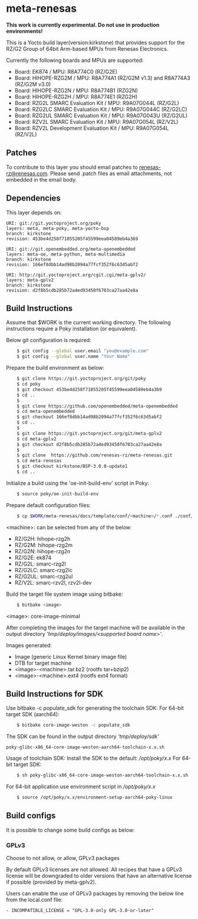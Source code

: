 # meta-renesas

**This work is currently experimental. Do not use in production environments!**

This is a Yocto build layer(version:kirkstone) that provides support for the
RZ/G2 Group of 64bit Arm-based MPUs from Renesas Electronics.

Currently the following boards and MPUs are supported:

- Board: EK874 / MPU: R8A774C0 (RZ/G2E)
- Board: HIHOPE-RZG2M / MPU: R8A774A1 (RZ/G2M v1.3) and R8A774A3 (RZ/G2M v3.0)
- Board: HIHOPE-RZG2N / MPU: R8A774B1 (RZG2N)
- Board: HIHOPE-RZG2H / MPU: R8A774E1 (RZG2H)
- Board: RZG2L SMARC Evaluation Kit / MPU: R9A07G044L (RZ/G2L)
- Board: RZG2LC SMARC Evaluation Kit / MPU: R9A07G044C (RZ/G2LC)
- Board: RZG2UL SMARC Evaluation Kit / MPU: R9A07G043U (RZ/G2UL)
- Board: RZV2L SMARC Evaluation Kit / MPU: R9A07G054L (RZ/V2L)
- Board: RZV2L Development Evaluation Kit / MPU: R9A07G054L (RZ/V2L)

## Patches

To contribute to this layer you should email patches to renesas-rz@renesas.com. Please send .patch files as email attachments, not embedded in the email body.

## Dependencies

This layer depends on:

    URI: git://git.yoctoproject.org/poky
    layers: meta, meta-poky, meta-yocto-bsp
    branch: kirkstone
    revision: 453be4d258f71855205f45599eea04589eb4a369

    URI: git://git.openembedded.org/meta-openembedded
    layers: meta-oe, meta-python, meta-multimedia
    branch: kirkstone
    revision: 166ef8dbb14ad98b2094a77fcf352f6c63d5abf2

    URI: http://git.yoctoproject.org/cgit.cgi/meta-gplv2/
    layers: meta-gplv2
    branch: kirkstone
    revision: d2f8b5cdb285b72a4ed93450f6703ca27aa42e8a

## Build Instructions

Assume that $WORK is the current working directory.
The following instructions require a Poky installation (or equivalent).

Below git configuration is required:
```bash
    $ git config --global user.email "you@example.com"
    $ git config --global user.name "Your Name"
```

Prepare the build environment as below:
```bash
    $ git clone https://git.yoctoproject.org/git/poky
    $ cd poky
    $ git checkout 453be4d258f71855205f45599eea04589eb4a369
    $ cd ..
    $
    $ git clone https://github.com/openembedded/meta-openembedded
    $ cd meta-openembedded
    $ git checkout 166ef8dbb14ad98b2094a77fcf352f6c63d5abf2
    $ cd ..
    $
    $ git clone https://git.yoctoproject.org/git/meta-gplv2
    $ cd meta-gplv2
    $ git checkout d2f8b5cdb285b72a4ed93450f6703ca27aa42e8a
    $
    $ git clone  https://github.com/renesas-rz/meta-renesas.git
    $ cd meta-renesas
    $ git checkout kirkstone/BSP-3.0.0-update1
    $ cd ..
```

Initialize a build using the 'oe-init-build-env' script in Poky:
```bash
    $ source poky/oe-init-build-env
```

Prepare default configuration files:
```bash
    $ cp $WORK/meta-renesas/docs/template/conf/<machine>/*.conf ./conf/
```
\<machine\>: can be selected from any of the below:
* RZ/G2H:  hihope-rzg2h
* RZ/G2M:  hihope-rzg2m
* RZ/G2N:  hihope-rzg2n
* RZ/G2E:  ek874
* RZ/G2L:  smarc-rzg2l
* RZ/G2LC: smarc-rzg2lc
* RZ/G2UL: smarc-rzg2ul
* RZ/V2L:  smarc-rzv2l, rzv2l-dev

Build the target file system image using bitbake:
```bash
    $ bitbake <image>
```
\<image\>: core-image-minimal

After completing the images for the target machine will be available in the
output directory _'tmp/deploy/images/\<supported board name\>'_.

Images generated:
* Image (generic Linux Kernel binary image file)
* DTB for target machine
* \<image\>-\<machine\>.tar.bz2 (rootfs tar+bzip2)
* \<image\>-\<machine\>.ext4  (rootfs ext4 format)

## Build Instructions for SDK

Use bitbake -c populate_sdk for generating the toolchain SDK:
For 64-bit target SDK (aarch64):
```bash
    $ bitbake core-image-weston -c populate_sdk
```
The SDK can be found in the output directory _'tmp/deploy/sdk'_

    poky-glibc-x86_64-core-image-weston-aarch64-toolchain-x.x.sh

Usage of toolchain SDK: Install the SDK to the default: _/opt/poky/x.x_
For 64-bit target SDK:
```bash
    $ sh poky-glibc-x86_64-core-image-weston-aarch64-toolchain-x.x.sh
```
For 64-bit application use environment script in _/opt/poky/x.x_
```bash
    $ source /opt/poky/x.x/environment-setup-aarch64-poky-linux
```

## Build configs

It is possible to change some build configs as below:
### GPLv3
Choose to not allow, or allow, GPLv3 packages

By default GPLv3 licenses are not allowed. All recipes that have a GPLv3 license
will be downgraded to older versions that have an alternative license if
possible (provided by meta-gplv2).

Users can enable the use of GPLv3 packages by removing the below line from the
local.conf file:
```
- INCOMPATIBLE_LICENSE = "GPL-3.0-only GPL-3.0-or-later"
```

